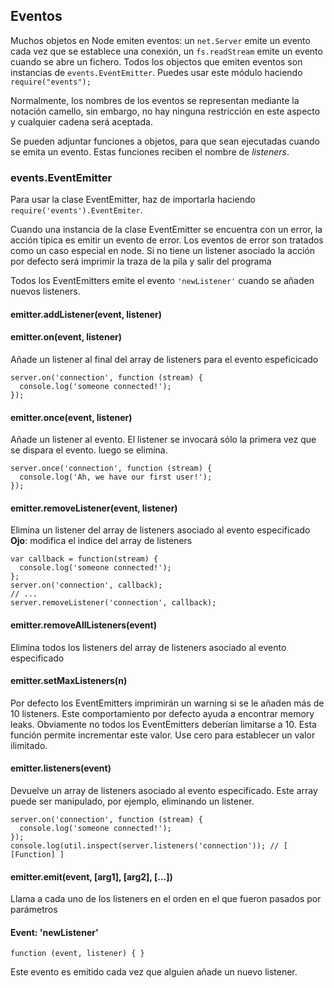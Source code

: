 ## Eventos

Muchos objetos en Node emiten eventos: un `net.Server` emite un evento cada vez que se establece una conexión, un `fs.readStream` emite un evento cuando se abre un fichero. Todos los objectos que emiten eventos son instancias de `events.EventEmitter`.
Puedes usar este módulo haciendo `require("events");`

Normalmente, los nombres de los eventos se representan mediante la notación camello, sin embargo, no hay ninguna restricción en este aspecto y cualquier cadena será aceptada.

Se pueden adjuntar funciones a objetos, para que sean ejecutadas cuando se emita un evento. Estas funciones reciben el nombre de _listeners_. 

### events.EventEmitter
Para usar la clase EventEmitter, haz de importarla
haciendo `require('events').EventEmiter`.

Cuando una instancia de la clase EventEmitter se encuentra con un error, la acción típica
es emitir un evento de error. Los eventos de error son tratados como un caso especial en node.
Si no tiene un listener asociado la acción por defecto será imprimir la traza de la pila y salir
del programa

Todos los EventEmitters emite el evento `'newListener'` cuando se añaden nuevos listeners.

#### emitter.addListener(event, listener)
#### emitter.on(event, listener)

Añade un listener al final del array de listeners para el evento espeficicado

    server.on('connection', function (stream) {
      console.log('someone connected!');
    });

#### emitter.once(event, listener)

Añade un listener al evento. El listener se invocará sólo la primera vez que se dispara el evento.
luego se elimina. 

    server.once('connection', function (stream) {
      console.log('Ah, we have our first user!');
    });

#### emitter.removeListener(event, listener)

Elimina un listener del array de listeners asociado al evento especificado
**Ojo**: modifica el indice del array de listeners 

    var callback = function(stream) {
      console.log('someone connected!');
    };
    server.on('connection', callback);
    // ...
    server.removeListener('connection', callback);


#### emitter.removeAllListeners(event)

Elimina todos los listeners del array de listeners asociado al evento especificado

#### emitter.setMaxListeners(n)

Por defecto los EventEmitters imprimirán un warning si se le añaden más de 10 listeners.
Este comportamiento por defecto ayuda a encontrar memory leaks. Obviamente no todos los EventEmitters
deberían limitarse a 10. Esta función permite incrementar este valor. Use cero para establecer un valor ilimitado.


#### emitter.listeners(event)

Devuelve un array de listeners asociado al evento especificado. Este array puede ser manipulado, por ejemplo, eliminando un listener.

    server.on('connection', function (stream) {
      console.log('someone connected!');
    });
    console.log(util.inspect(server.listeners('connection')); // [ [Function] ]

#### emitter.emit(event, [arg1], [arg2], [...])

Llama a cada uno de los listeners en el orden en el que fueron pasados por parámetros

#### Event: 'newListener'

`function (event, listener) { }`

Este evento es emitido cada vez que alguien añade un nuevo listener.
